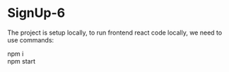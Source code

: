 # SignUp-6


The project is setup locally, to run frontend react code locally, we need to use commands: <br>

npm i <br>
npm start
